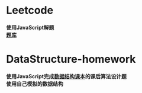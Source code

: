# Leetcode
**使用JavaScript解题**    
**[题库](https://leetcode-cn.com/problemset/all/)**

# DataStructure-homework
**使用JavaScript完成[数据结构课本](http://www.ryjiaoyu.com/book/details/3489)的课后算法设计题**    
**使用自己模拟的数据结构**

